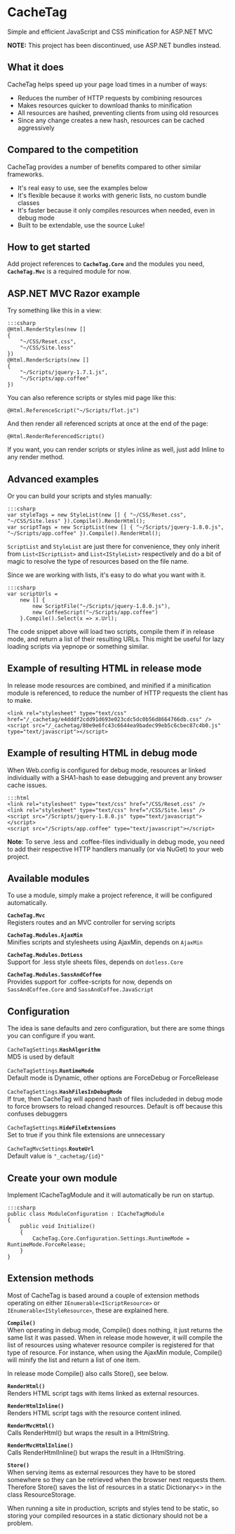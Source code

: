 CacheTag
========

Simple and efficient JavaScript and CSS minification for ASP.NET MVC

**NOTE:** This project has been discontinued, use ASP.NET bundles instead.

What it does
------------

CacheTag helps speed up your page load times in a number of ways:

- Reduces the number of HTTP requests by combining resources
- Makes resources quicker to download thanks to minification
- All resources are hashed, preventing clients from using old resources
- Since any change creates a new hash, resources can be cached aggressively

Compared to the competition
---------------------------

CacheTag provides a number of benefits compared to other similar frameworks.

- It's real easy to use, see the examples below
- It's flexible because it works with generic lists, no custom bundle classes
- It's faster because it only compiles resources when needed, even in debug mode
- Built to be extendable, use the source Luke!


How to get started
------------------

Add project references to **`CacheTag.Core`** and the modules you need, **`CacheTag.Mvc`** is a required module for now.

ASP.NET MVC Razor example
-------------------------

Try something like this in a view:

	:::csharp
	@Html.RenderStyles(new []
	{
		"~/CSS/Reset.css",
		"~/CSS/Site.less"
	})
	@Html.RenderScripts(new []
	{
		"~/Scripts/jquery-1.7.1.js",
		"~/Scripts/app.coffee"
	})

You can also reference scripts or styles mid page like this:

	@Html.ReferenceScript("~/Scripts/flot.js")

And then render all referenced scripts at once at the end of the page:

	@Html.RenderReferencedScripts()

If you want, you can render scripts or styles inline as well, just add Inline to any render method.

Advanced examples
-----------------

Or you can build your scripts and styles manually:

	:::csharp
	var styleTags = new StyleList(new [] { "~/CSS/Reset.css", "~/CSS/Site.less" }).Compile().RenderHtml();
	var scriptTags = new ScriptList(new [] { "~/Scripts/jquery-1.8.0.js", "~/Scripts/app.coffee" }).Compile().RenderHtml();

`ScriptList` and `StyleList` are just there for convenience, they only inherit from `List<IScriptList>` and `List<IStyleList>` respectively and do a bit of magic to resolve the type of resources based on the file name.

Since we are working with lists, it's easy to do what you want with it.

	:::csharp
	var scriptUrls =
		new [] {
			new ScriptFile("~/Scripts/jquery-1.8.0.js"),
			new CoffeeScript("~/Scripts/app.coffee")
		}.Compile().Select(x => x.Url);

The code snippet above will load two scripts, compile them if in release mode, and return a list of their resulting URLs. This might be useful for lazy loading scripts via yepnope or something similar.

Example of resulting HTML in release mode
-----------------------------------------

In release mode resources are combined, and minified if a minification module is referenced, to reduce the number of HTTP requests the client has to make.

	<link rel="stylesheet" type="text/css" href="/_cachetag/e4dddf2cdd91d693e023cdc5dc0b56d8664766db.css" />
	<script src="/_cachetag/80e9e6fc43c6644ea9badec99eb5c6cbec87c4b0.js" type="text/javascript"></script>

Example of resulting HTML in debug mode
---------------------------------------

When Web.config is configured for debug mode, resources ar linked individually with a SHA1-hash to ease debugging and prevent any browser cache issues.

	:::html
	<link rel="stylesheet" type="text/css" href="/CSS/Reset.css" />
	<link rel="stylesheet" type="text/css" href="/CSS/Site.less" />
	<script src="/Scripts/jquery-1.8.0.js" type="text/javascript"></script>
	<script src="/Scripts/app.coffee" type="text/javascript"></script>

**Note**: To serve .less and .coffee-files individually in debug mode, you need to add their respective HTTP handlers manually (or via NuGet) to your web project.

Available modules
-----------------

To use a module, simply make a project reference, it will be configured automatically.

**`CacheTag.Mvc`**  
Registers routes and an MVC controller for serving scripts

**`CacheTag.Modules.AjaxMin`**  
Minifies scripts and stylesheets using AjaxMin, depends on `AjaxMin`

**`CacheTag.Modules.DotLess`**  
Support for .less style sheets files, depends on `dotless.Core`

**`CacheTag.Modules.SassAndCoffee`**  
Provides support for .coffee-scripts for now, depends on `SassAndCoffee.Core` and `SassAndCoffee.JavaScript`

Configuration
-------------

The idea is sane defaults and zero configuration, but there are some things you can configure if you want.

`CacheTagSettings`.**`HashAlgorithm`**  
MD5 is used by default

`CacheTagSettings`.**`RuntimeMode`**  
Default mode is Dynamic, other options are ForceDebug or ForceRelease

`CacheTagSettings`.**`HashFilesInDebugMode`**  
If true, then CacheTag will append hash of files includeded in debug mode to force browsers to reload changed resources. Default is off because this confuses debuggers

`CacheTagSettings`.**`HideFileExtensions`**  
Set to true if you think file extensions are unnecessary

`CacheTagMvcSettings`.**`RouteUrl`**  
Default value is `"_cachetag/{id}"`

Create your own module
----------------------

Implement ICacheTagModule and it will automatically be run on startup.

	:::csharp
	public class ModuleConfiguration : ICacheTagModule
	{
		public void Initialize()
		{
			CacheTag.Core.Configuration.Settings.RuntimeMode = RuntimeMode.ForceRelease;
		}
	}

Extension methods
-----------------

Most of CacheTag is based around a couple of extension methods operating on either `IEnumerable<IScriptResource>` or `IEnumerable<IStyleResource>`, these are explained here.

**`Compile()`**  
When operating in debug mode, Compile() does nothing, it just returns the same list it was passed. When in release mode however, it will compile the list of resources using whatever resource compiler is registered for that type of resource. For instance, when using the AjaxMin module, Compile() will minify the list and return a list of one item.

In release mode Compile() also calls Store(), see below.

**`RenderHtml()`**  
Renders HTML script tags with items linked as external resources.

**`RenderHtmlInline()`**  
Renders HTML script tags with the resource content inlined.

**`RenderMvcHtml()`**  
Calls RenderHtml() but wraps the result in a IHtmlString.

**`RenderMvcHtmlInline()`**  
Calls RenderHtmlInline() but wraps the result in a IHtmlString.

**`Store()`**  
When serving items as external resources they have to be stored somewhere so they can be retrieved when the browser next requests them. Therefore Store() saves the list of resources in a static Dictionary<> in the class ResourceStorage.

When running a site in production, scripts and styles tend to be static, so storing your compiled resources in a static dictionary should not be a problem.

